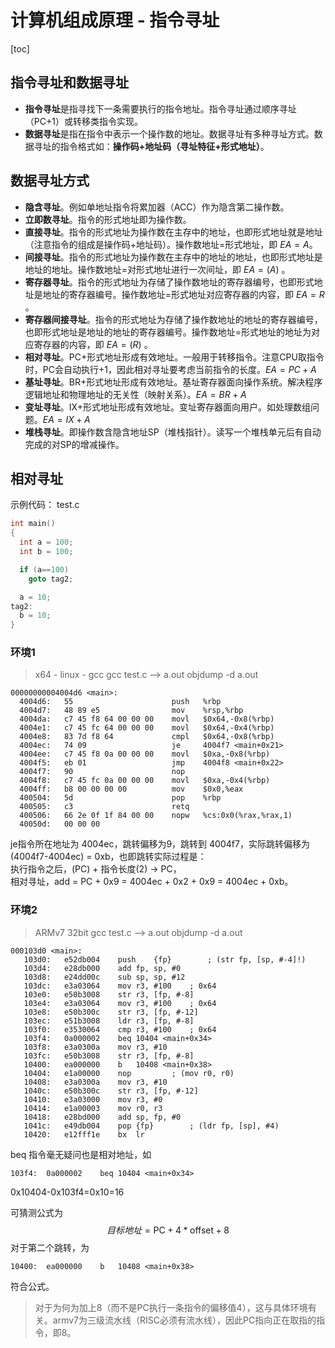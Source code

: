 # 计算机组成原理 - 指令寻址

[toc]

## 指令寻址和数据寻址

- **指令寻址**是指寻找下一条需要执行的指令地址。指令寻址通过顺序寻址（PC+1）或转移类指令实现。
- **数据寻址**是指在指令中表示一个操作数的地址。数据寻址有多种寻址方式。数据寻址的指令格式如：**操作码+地址码（寻址特征+形式地址）**。

## 数据寻址方式

- **隐含寻址**。例如单地址指令将累加器（ACC）作为隐含第二操作数。
- **立即数寻址**。指令的形式地址即为操作数。
- **直接寻址**。指令的形式地址为操作数在主存中的地址，也即形式地址就是地址（注意指令的组成是操作码+地址码）。操作数地址=形式地址，即 $EA=A$。
- **间接寻址**。指令的形式地址为操作数在主存中的地址的地址，也即形式地址是地址的地址。操作数地址=对形式地址进行一次间址，即 $EA=(A)$ 。
- **寄存器寻址**。指令的形式地址为存储了操作数地址的寄存器编号，也即形式地址是地址的寄存器编号。操作数地址=形式地址对应寄存器的内容，即 $EA=R$ 。
- **寄存器间接寻址**。指令的形式地址为存储了操作数地址的地址的寄存器编号，也即形式地址是地址的地址的寄存器编号。操作数地址=形式地址的地址为对应寄存器的内容，即 $EA=(R)$ 。
- **相对寻址**。PC+形式地址形成有效地址。一般用于转移指令。注意CPU取指令时，PC会自动执行+1，因此相对寻址要考虑当前指令的长度。$EA=PC+A$
- **基址寻址**。BR+形式地址形成有效地址。基址寄存器面向操作系统。解决程序逻辑地址和物理地址的无关性（映射关系）。$EA=BR+A$
- **变址寻址**。IX+形式地址形成有效地址。变址寄存器面向用户。如处理数组问题。$EA=IX+A$
- **堆栈寻址**。即操作数含隐含地址SP（堆栈指针）。读写一个堆栈单元后有自动完成的对SP的增减操作。

## 相对寻址

示例代码：
test.c

```C
int main()
{
  int a = 100;
  int b = 100;

  if (a==100)
    goto tag2;

  a = 10;
tag2:
  b = 10;
}
```

### 环境1

>x64 - linux - gcc
gcc test.c --> a.out
objdump -d a.out

```
00000000004004d6 <main>:
  4004d6:	55                   	push   %rbp
  4004d7:	48 89 e5             	mov    %rsp,%rbp
  4004da:	c7 45 f8 64 00 00 00 	movl   $0x64,-0x8(%rbp)
  4004e1:	c7 45 fc 64 00 00 00 	movl   $0x64,-0x4(%rbp)
  4004e8:	83 7d f8 64          	cmpl   $0x64,-0x8(%rbp)
  4004ec:	74 09                	je     4004f7 <main+0x21>
  4004ee:	c7 45 f8 0a 00 00 00 	movl   $0xa,-0x8(%rbp)
  4004f5:	eb 01                	jmp    4004f8 <main+0x22>
  4004f7:	90                   	nop
  4004f8:	c7 45 fc 0a 00 00 00 	movl   $0xa,-0x4(%rbp)
  4004ff:	b8 00 00 00 00       	mov    $0x0,%eax
  400504:	5d                   	pop    %rbp
  400505:	c3                   	retq   
  400506:	66 2e 0f 1f 84 00 00 	nopw   %cs:0x0(%rax,%rax,1)
  40050d:	00 00 00 
```

je指令所在地址为 4004ec，跳转偏移为9，跳转到 4004f7，实际跳转偏移为 (4004f7-4004ec) = 0xb，也即跳转实际过程是：  
执行指令之后，(PC) + 指令长度(2) -> PC，  
相对寻址，add = PC + 0x9 = 4004ec + 0x2 + 0x9 = 4004ec + 0xb。  


### 环境2

>ARMv7 32bit
gcc test.c --> a.out
objdump -d a.out

```
000103d0 <main>:
   103d0:	e52db004 	push	{fp}		; (str fp, [sp, #-4]!)
   103d4:	e28db000 	add	fp, sp, #0
   103d8:	e24dd00c 	sub	sp, sp, #12
   103dc:	e3a03064 	mov	r3, #100	; 0x64
   103e0:	e50b3008 	str	r3, [fp, #-8]
   103e4:	e3a03064 	mov	r3, #100	; 0x64
   103e8:	e50b300c 	str	r3, [fp, #-12]
   103ec:	e51b3008 	ldr	r3, [fp, #-8]
   103f0:	e3530064 	cmp	r3, #100	; 0x64
   103f4:	0a000002 	beq	10404 <main+0x34>
   103f8:	e3a0300a 	mov	r3, #10
   103fc:	e50b3008 	str	r3, [fp, #-8]
   10400:	ea000000 	b	10408 <main+0x38>
   10404:	e1a00000 	nop			; (mov r0, r0)
   10408:	e3a0300a 	mov	r3, #10
   1040c:	e50b300c 	str	r3, [fp, #-12]
   10410:	e3a03000 	mov	r3, #0
   10414:	e1a00003 	mov	r0, r3
   10418:	e28bd000 	add	sp, fp, #0
   1041c:	e49db004 	pop	{fp}		; (ldr fp, [sp], #4)
   10420:	e12fff1e 	bx	lr
```

beq 指令毫无疑问也是相对地址，如

```
103f4:	0a000002 	beq	10404 <main+0x34>
```

0x10404-0x103f4=0x10=16

可猜测公式为
$$
目标地址 = \text{PC} + 4*\text{offset} + 8
$$
对于第二个跳转，为

```
10400:	ea000000 	b	10408 <main+0x38>
```

符合公式。

>对于为何为加上8（而不是PC执行一条指令的偏移值4），这与具体环境有关。armv7为三级流水线（RISC必须有流水线），因此PC指向正在取指的指令，即8。
